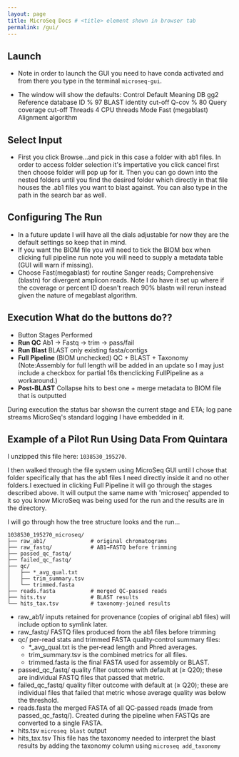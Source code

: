 ```yaml
---
layout: page 
title: MicroSeq Docs # <title> element shown in browser tab 
permalink: /gui/
--- 
```


## Launch 

* Note in order to launch the GUI you need to have conda activated and from there you type in the  terminal `microseq-gui`. 

* The window will show the defaults:
Control	Default	Meaning
DB	gg2	Reference database
ID %	97	BLAST identity cut-off
Q-cov %	80	Query coverage cut-off
Threads	4	CPU threads
Mode	Fast (megablast)	Alignment algorithm


## Select Input 
* First you click Browse...and pick in this case a folder with ab1 files. In order to access folder selection it's impertative you click cancel first then choose folder will pop up for it. Then you can go down into the nested folders until you find the desired folder which directly in that file houses the .ab1 files you want to blast against. You can also type in the path in the search bar as well. 

## Configuring The Run 
* In a future update I will have all the dials adjustable for now they are the default settings so keep that in mind. 
* If you want the BIOM file you will need to tick the BIOM box when clicking full pipeline run note you will need to supply a metadata table (GUI will warn if missing). 
* Choose Fast(megablast) for routine Sanger reads; Comprehensive (blastn) for divergent amplicon reads. Note I do have it set up where if the coverage or percent ID doesn't reach 90% blastn will rerun instead given the nature of megablast algorithm.


## Execution What do the buttons do??

* Button Stages Performed 
* **Run QC** Ab1 -> Fastq -> trim -> pass/fail 
* **Run Blast** BLAST only existing fasta/contigs 
* **Full Pipeline** (BIOM unchecked) QC + BLAST + Taxonomy (Note:Assembly for full length will be added in an update so I may just include a checkbox for partial 16s thenclicking FullPipeline as a workaround.)
* **Post-BLAST** Collapse hits to best one + merge metadata to BIOM file that is outputted 

During execution the status bar showsn the current stage and ETA; log pane streams MicroSeq's standard logging I have embedded in it. 

## Example of a Pilot Run Using Data From Quintara 
I unzipped this file here:
`1038530_195270`. 

I then walked through the file system using MicroSeq GUI until I chose that folder specifically that has the ab1 files I need directly inside it and no other folders.I exectued in clicking Full Pipeline it will go through the stages described above.
It will output the same name with 'microseq' appended to it so you know MicroSeq was being used for the run and the results are in the directory. 

I will go through how the tree structure looks and the run...

```
1038530_195270_microseq/
├── raw_ab1/              # original chromatograms
├── raw_fastq/            # AB1→FASTQ before trimming
├── passed_qc_fastq/
├── failed_qc_fastq/
├── qc/
│   ├── *_avg_qual.txt
│   ├── trim_summary.tsv
│   └── trimmed.fasta
├── reads.fasta           # merged QC-passed reads
├── hits.tsv              # BLAST results
└── hits_tax.tsv          # taxonomy-joined results
```

* raw_ab1/ inputs retained for provenance (copies of original ab1 files) will include option to symlink later. 
* raw_fastq/ FASTQ files produced from the ab1 files before trimming 
* qc/ per-read stats and trimmed FASTA quality‑control summary files:
  - *_avg_qual.txt is the per‑read length and Phred averages.
  - trim_summary.tsv is the combined metrics for all files.
  - trimmed.fasta is the final FASTA used for assembly or BLAST.
* passed_qc_fastq/ quality filter outcome with default at (≥ Q20); these are individual FASTQ files that passed that metric. 
* failed_qc_fastq/ quality filter outcome with default at (≥ Q20); these are individual files that failed that metric whose average quality was below the threshold. 
* reads.fasta the merged FASTA of all QC‑passed reads (made from passed_qc_fastq/). Created during the pipeline when FASTQs are converted to a single FASTA. 
* hits.tsv `microseq blast` output 
* hits_tax.tsv This file has the taxonomy needed to interpret the blast results by adding the taxonomy column using `microseq add_taxonomy` 



